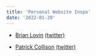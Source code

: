 ```yaml
---
title: 'Personal Website Inspo'
date: '2022-01-20'
---
```


- [Brian Lovin](https://brianlovin.com/) [(twitter)](https://twitter.com/brian_lovin)

- [Patrick Collison](https://patrickcollison.com/) [(twitter)](https://twitter.com/patrickc)